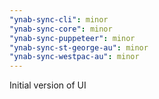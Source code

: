 ```yaml
---
"ynab-sync-cli": minor
"ynab-sync-core": minor
"ynab-sync-puppeteer": minor
"ynab-sync-st-george-au": minor
"ynab-sync-westpac-au": minor
---
```


Initial version of UI

